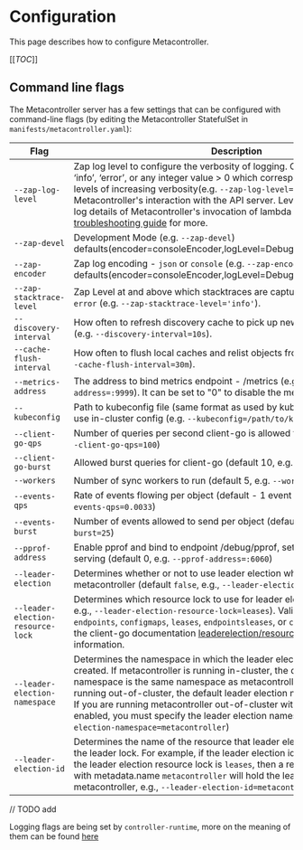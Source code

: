 # Configuration

This page describes how to configure Metacontroller.

[[_TOC_]]

## Command line flags

The Metacontroller server has a few settings that can be configured
with command-line flags (by editing the Metacontroller StatefulSet
in `manifests/metacontroller.yaml`):

| Flag | Description |
| ---- | ----------- |
| `--zap-log-level` | Zap log level to configure the verbosity of logging. Can be one of ‘debug’, ‘info’, ‘error’, or any integer value > 0 which corresponds to custom debug levels of increasing verbosity(e.g. `--zap-log-level=5`). Level 4 logs Metacontroller's interaction with the API server. Levels 5 and up additionally log details of Metacontroller's invocation of lambda hooks. See the [troubleshooting guide](./troubleshooting.md) for more. |
| `--zap-devel` | Development Mode (e.g. `--zap-devel`) defaults(encoder=consoleEncoder,logLevel=Debug,stackTraceLevel=Warn). |
| `--zap-encoder` | Zap log encoding - `json` or `console` (e.g. `--zap-encoder='json'`) defaults(encoder=consoleEncoder,logLevel=Debug,stackTraceLevel=Warn). |
| `--zap-stacktrace-level` | Zap Level at and above which stacktraces are captured - one of `info` or `error` (e.g. `--zap-stacktrace-level='info'`). |
| `--discovery-interval` | How often to refresh discovery cache to pick up newly-installed resources (e.g. `--discovery-interval=10s`). |
| `--cache-flush-interval` | How often to flush local caches and relist objects from the API server (e.g. `--cache-flush-interval=30m`). |
| `--metrics-address` | The address to bind metrics endpoint - /metrics (e.g. `--metrics-address=:9999`). It can be set to "0" to disable the metrics serving. |
| `--kubeconfig` | Path to kubeconfig file (same format as used by kubectl); if not specified, use in-cluster config (e.g. `--kubeconfig=/path/to/kubeconfig`). |
| `--client-go-qps` | Number of queries per second client-go is allowed to make (default 5, e.g. `--client-go-qps=100`) |
| `--client-go-burst` | Allowed burst queries for client-go (default 10, e.g. `--client-go-burst=200`) |
| `--workers` | Number of sync workers to run (default 5, e.g. `--workers=100`) |
| `--events-qps` | Rate of events flowing per object (default - 1 event per 5 minutes, e.g. `--events-qps=0.0033`) |
| `--events-burst` | Number of events allowed to send per object (default 25, e.g. `--events-burst=25`) |
| `--pprof-address` | Enable pprof and bind to endpoint /debug/pprof, set to 0 to disable pprof serving (default 0, e.g. `--pprof-address=:6060`) |
| `--leader-election` | Determines whether or not to use leader election when starting metacontroller (default `false`, e.g., `--leader-election`) |
| `--leader-election-resource-lock` | Determines which resource lock to use for leader election (default `leases`, e.g., `--leader-election-resource-lock=leases`). Valid resource locks are `endpoints`, `configmaps`, `leases`, `endpointsleases`, or `configmapsleases`. See the client-go documentation [leaderelection/resourcelock](https://pkg.go.dev/k8s.io/client-go/tools/leaderelection/resourcelock#pkg-constants) for additional information. |
| `--leader-election-namespace` | Determines the namespace in which the leader election resource will be created. If metacontroller is running in-cluster, the default leader election namespace is the same namespace as metacontroller. If metacontroller is running out-of-cluster, the default leader election namespace is undefined. If you are running metacontroller out-of-cluster with leader election enabled, you must specify the leader election namespace. (e.g., `--leader-election-namespace=metacontroller`) |
| `--leader-election-id` | Determines the name of the resource that leader election will use for holding the leader lock. For example, if the leader election id is `metacontroller` and the leader election resource lock is `leases`, then a resource of kind `leases` with metadata.name `metacontroller` will hold the leader lock. (default metacontroller, e.g., `--leader-election-id=metacontroller`) |
// TODO add

Logging flags are being set by `controller-runtime`, more on the meaning of them can be found [here](https://sdk.operatorframework.io/docs/building-operators/golang/references/logging/#overview)
